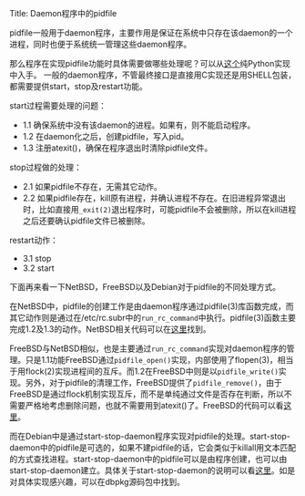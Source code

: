 Title: Daemon程序中的pidfile

pidfile一般用于daemon程序，主要作用是保证在系统中只存在该daemon的一个进程，同时也便于系统统一管理这些daemon程序。

那么程序在实现pidfile功能时具体需要做哪些处理呢？可以从[这个][1]纯Python实现中入手。 一般的daemon程序，不管最终接口是直接用C实现还是用SHELL包装，都需要提供start，stop及restart功能。

start过程需要处理的问题：

- 1\.1 确保系统中没有该daemon的进程。如果有，则不能启动程序。
- 1\.2 在daemon化之后，创建pidfile，写入pid。
- 1\.3 注册atexit()，确保在程序退出时清除pidfile文件。

stop过程做的处理：

- 2\.1 如果pidfile不存在，无需其它动作。
- 2\.2 如果pidfile存在，kill原有进程，并确认进程不存在。在旧进程异常退出时，比如直接用`_exit(2)`退出程序时，可能pidfile不会被删除，所以在kill进程之后还要确认pidfile文件已被删除。

restart动作：

- 3\.1 stop
- 3\.2 start

下面再来看一下NetBSD，FreeBSD以及Debian对于pidfile的不同处理方式。

在NetBSD中，pidfile的创建工作是由daemon程序通过pidfile(3)库函数完成，而其它动作则是通过在/etc/rc.subr中的`run_rc_command`中执行。pidfile(3)函数主要完成1.2及1.3的动作。NetBSD相关代码可以在[这里][2]找到。

FreeBSD与NetBSD相似，也是主要通过`run_rc_command`实现对daemon程序的管理。只是1.1功能FreeBSD通过`pidfile_open()`实现，内部使用了flopen(3)，相当于用flock(2)实现进程间的互斥。而1.2在FreeBSD中则是以`pidfile_write()`实现。另外，对于pidfile的清理工作，FreeBSD提供了`pidfile_remove()`，由于FreeBSD是通过flock机制实现互斥，而不是单纯通过文件是否存在判断，所以不需要严格地考虑删除问题，也就不需要用到atexit()了。FreeBSD的代码可以看[这里][3]。

而在Debian中是通过start-stop-daemon程序实现对pidfile的处理。start-stop-daemon中的pidfile是可选的，如果不建pidfile的话，它会类似于killall用文本匹配的方式查找进程。start-stop-daemon中的pidfile可以是由程序创建，也可以由start-stop-daemon建立。具体关于start-stop-daemon的说明可以看[这里][4]。如是对具体实现感兴趣，可以在dbpkg源码包中找到。 

[1]: http://www.jejik.com/articles/2007/02/a_simple_unix_linux_daemon_in_python/
[2]: http://nxr.netbsd.org
[3]: http://svn.freebsd.org
[4]: http://man.cx/start-stop-daemon%288%29
